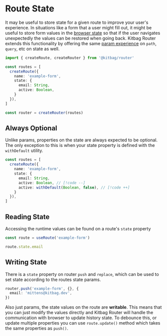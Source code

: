 # Route State

It may be useful to store state for a given route to improve your user's experience. In situations like a form that a user might fill out, it might be useful to store form values in the [browser state](https://developer.mozilla.org/en-US/docs/Web/API/History/state) so that if the user navigates unexpectedly the values can be restored when going back. Kitbag Router extends this functionality by offering the same [param experience](../core-concepts/route-params#param-types) on `path`, `query`, etc on state as well.

```ts
import { createRoute, createRouter } from '@kitbag/router'

const routes = [
  createRoute({ 
    name: 'example-form',
    state: {
      email: String,
      active: Boolean,
    }
  }),
]

const router = createRouter(routes)
```

## Always Optional

Unlike params, properties on the state are always expected to be optional. The only exception to this is when your state property is defined with the `withDefault` utility.

```ts
const routes = [
  createRoute({ 
    name: 'example-form',
    state: {
      email: String,
      active: Boolean, // [!code --]
      active: withDefault(Boolean, false), // [!code ++]
    }
  }),
]
```

## Reading State

Accessing the runtime values can be found on a route's `state` property

```ts
const route = useRoute('example-form')

route.state.email
```

## Writing State

There is a `state` property on router `push` and `replace`, which can be used to set state according to the routes state params.

```ts
router.push('example-form', {}, {
  email: 'mittens@kitbag.dev',
})
```

Also just params, the state values on the route are **writable**. This means that you can just modify the values directly and Kitbag Router will handle the communication with browser to update history state. To debounce this, or update multiple properties you can use `route.update()` method which takes the same properties as `push()`.
